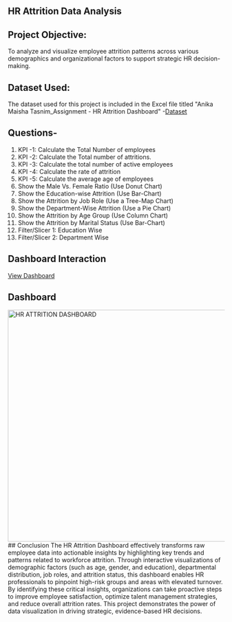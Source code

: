 ## HR Attrition Data Analysis

## Project Objective: 
To analyze and visualize employee attrition patterns across various demographics and organizational factors to support strategic HR decision-making.
## Dataset Used: 
The dataset used for this project is included in the Excel file titled "Anika Maisha Tasnim_Assignment - HR Attrition Dashboard"
-<a href="https://github.com/Anika891/HR-ATTRITION-DASHBOARD/blob/main/Anika%20Maisha%20Tasnim_Assignment%20-%20HR%20Attrition%20Dashboard.xlsx">Dataset</a>
## Questions-
1. KPI -1: Calculate the Total Number of employees
2. KPI -2: Calculate the Total number of attritions.
3. KPI -3: Calculate the total number of active employees
4. KPI -4: Calculate the rate of attrition
5. KPI -5: Calculate the average age of employees
6. Show the Male Vs. Female Ratio (Use Donut Chart)
7. Show the Education-wise Attrition (Use Bar-Chart)
8. Show the Attrition by Job Role (Use a Tree-Map Chart)
9. Show the Department-Wise Attrition (Use a Pie Chart)
10. Show the Attrition by Age Group (Use Column Chart)
11. Show the Attrition by Marital Status (Use Bar-Chart)
12. Filter/Slicer 1: Education Wise
13. Filter/Slicer 2: Department Wise
## Dashboard Interaction
<a href=https://github.com/Anika891/HR-ATTRITION-DASHBOARD/blob/main/HR%20ATTRITION%20DASHBOARD.png>View Dashboard</a>
## Dashboard
<img width="943" height="539" alt="HR ATTRITION DASHBOARD" src="https://github.com/user-attachments/assets/c9471834-fc70-488d-a540-32094083f3b9" />
## Conclusion
The HR Attrition Dashboard effectively transforms raw employee data into actionable insights by highlighting key trends and patterns related to workforce attrition. Through interactive visualizations of demographic factors (such as age, gender, and education), departmental distribution, job roles, and attrition status, this dashboard enables HR professionals to pinpoint high-risk groups and areas with elevated turnover. By identifying these critical insights, organizations can take proactive steps to improve employee satisfaction, optimize talent management strategies, and reduce overall attrition rates. This project demonstrates the power of data visualization in driving strategic, evidence-based HR decisions.
